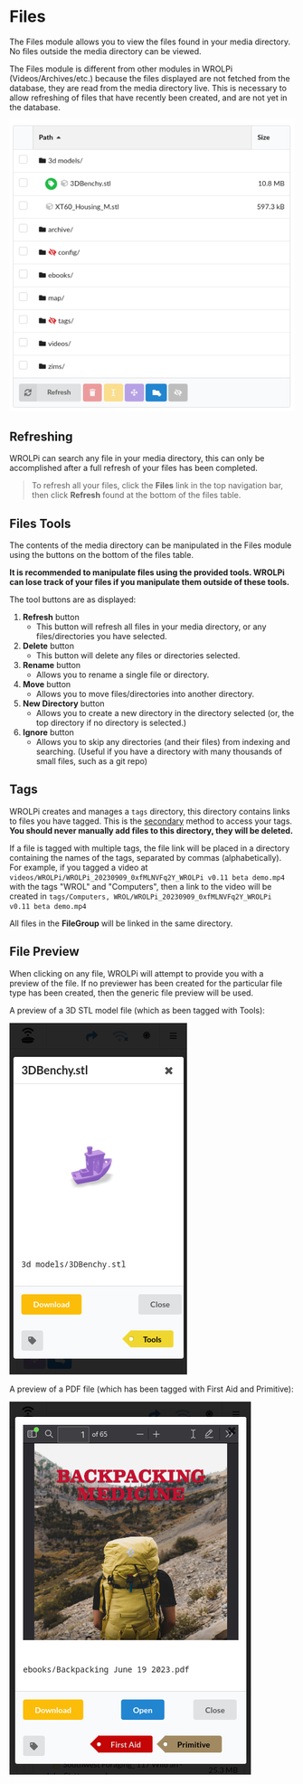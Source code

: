 # Files

The Files module allows you to view the files found in your media directory. No files outside the media directory
can be viewed.

The Files module is different from other modules in WROLPi (Videos/Archives/etc.) because the files displayed are not
fetched from the database, they are read from the media directory live. This is necessary to allow refreshing of files
that have recently been created, and are not yet in the database.

![Files Page](files-page.png)

## Refreshing

WROLPi can search any file in your media directory, this can only be accomplished after a full refresh of your files has
been completed.

> To refresh all your files, click the **Files** link in the top navigation bar, then click **Refresh** found at the
> bottom of the files table.

## Files Tools

The contents of the media directory can be manipulated in the Files module using the buttons on the bottom of the files
table.

**It is recommended to manipulate files using the provided tools. WROLPi can lose track of your files if you manipulate
them outside of these tools.**

The tool buttons are as displayed:

1. **Refresh** button
    * This button will refresh all files in your media directory, or any files/directories you have selected.
2. **Delete** button
    * This button will delete any files or directories selected.
3. **Rename** button
    * Allows you to rename a single file or directory.
4. **Move** button
    * Allows you to move files/directories into another directory.
5. **New Directory** button
    * Allows you to create a new directory in the directory selected (or, the top directory if no directory is
      selected.)
6. **Ignore** button
    * Allows you to skip any directories (and their files) from indexing and searching.  (Useful if you have a directory
      with many thousands of small files, such as a git repo)

## Tags

WROLPi creates and manages a `tags` directory, this directory contains links to files you have tagged. This is the
[secondary](../../system/primary-secondary-tertiary.md) method to access your tags.  **You should never manually add
files to this directory, they will be deleted.**

If a file is tagged with multiple tags, the file link will be placed in a directory containing the names of the tags,
separated by commas (alphabetically). For example, if you tagged a video at
`videos/WROLPi/WROLPi_20230909_0xfMLNVFq2Y_WROLPi v0.11 beta demo.mp4` with the tags "WROL" and "Computers",
then a link to the video will be created in
`tags/Computers, WROL/WROLPi_20230909_0xfMLNVFq2Y_WROLPi v0.11 beta demo.mp4`

All files in the **FileGroup** will be linked in the same directory.

## File Preview

When clicking on any file, WROLPi will attempt to provide you with a preview of the file. If no previewer has been
created for the particular file type has been created, then the generic file preview will be used.

A preview of a 3D STL model file (which as been tagged with Tools):

![A preview of a 3D STL file](3d-benchy-preview.png)

A preview of a PDF file (which has been tagged with First Aid and Primitive):

![A preview of a PDF file](pdf-preview.png)
